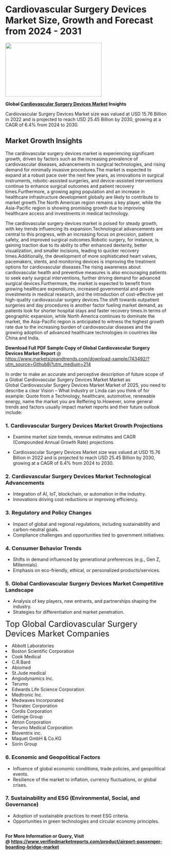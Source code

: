 <H1>Cardiovascular Surgery Devices Market Size, Growth and Forecast from 2024 - 2031</H1><img class="aligncenter size-medium wp-image-584254" src="https://thirdeyenews.in/wp-content/uploads/2024/09/Global-Market-Research-300x168.jpeg" alt="" width="300" height="168" /><p><strong>Global&nbsp;<a href="https://www.marketsizeandtrends.com/download-sample/743492/?utm_source=Github8j?utm_medium=214">Cardiovascular Surgery Devices Market</a> Insights</strong></p><p>Cardiovascular Surgery Devices Market size was valued at USD 15.76 Billion in 2022 and is projected to reach USD 25.45 Billion by 2030, growing at a CAGR of 6.4% from 2024 to 2030.</p><p><h2>Market Growth Insights</h2> <p>The cardiovascular surgery devices market is experiencing significant growth, driven by factors such as the increasing prevalence of cardiovascular diseases, advancements in surgical technologies, and rising demand for minimally invasive procedures.The market is expected to expand at a robust pace over the next few years, as innovations in surgical instruments, robotic-assisted surgeries, and device-assisted interventions continue to enhance surgical outcomes and patient recovery times.Furthermore, a growing aging population and an increase in healthcare infrastructure development globally are likely to contribute to market growth.The North American region remains a key player, while the Asia-Pacific region is showing promising growth due to improving healthcare access and investments in medical technology.</p> <p>The cardiovascular surgery devices market is poised for steady growth, with key trends influencing its expansion.Technological advancements are central to this progress, with an increasing focus on precision, patient safety, and improved surgical outcomes.Robotic surgery, for instance, is gaining traction due to its ability to offer enhanced dexterity, better visualization, and smaller incisions, leading to quicker recovery times.Additionally, the development of more sophisticated heart valves, pacemakers, stents, and monitoring devices is improving the treatment options for cardiovascular diseases.The rising awareness about cardiovascular health and preventive measures is also encouraging patients to seek early surgical interventions, further driving demand for advanced surgical devices.Furthermore, the market is expected to benefit from growing healthcare expenditures, increased governmental and private investments in medical research, and the introduction of cost-effective yet high-quality cardiovascular surgery devices.The shift towards outpatient surgeries and day procedures is another factor fueling market demand, as patients look for shorter hospital stays and faster recovery times.In terms of geographic expansion, while North America continues to dominate the market, the Asia-Pacific region is anticipated to witness the highest growth rate due to the increasing burden of cardiovascular diseases and the growing adoption of advanced healthcare technologies in countries like China and India.</p> <p><span class=""><strong>Download Full PDF Sample Copy of Global Cardiovascular Surgery Devices Market Report</strong> @ <a href="https://www.marketsizeandtrends.com/download-sample/743492/?utm_source=Github8j?utm_medium=214" target="_blank">https://www.marketsizeandtrends.com/download-sample/743492/?utm_source=Github8j?utm_medium=214</a></span></p><p>In order to make an accurate and perceptive description of future scope of a Global&nbsp;Cardiovascular Surgery Devices Market Market as Global&nbsp;Cardiovascular Surgery Devices Market Market of 2025, you need to describe a clear Vision &ndash; What Industry or Linda can you think of for example: Quote from a Technology, healthcare, automotive, renewable energy, name the market you are Reffering to.However, some general trends and factors usually impact market reports and their future outlook include:</p><h3>1.&nbsp;<strong>Cardiovascular Surgery Devices Market Growth Projections</strong></h3><ul><li>Examine market size trends, revenue estimates and CAGR (Compounded Annual Growth Rate) projections.</li><li><p>Cardiovascular Surgery Devices Market size was valued at USD 15.76 Billion in 2022 and is projected to reach USD 25.45 Billion by 2030, growing at a CAGR of 6.4% from 2024 to 2030.</p></li></ul><h3>2.&nbsp;<strong>Cardiovascular Surgery Devices Market Technological Advancements</strong></h3><ul><li>Integration of AI, IoT, blockchain, or automation in the industry.</li><li>Innovations driving cost reductions or improving efficiency.</li></ul><h3>3.&nbsp;<strong>Regulatory and Policy Changes</strong></h3><ul><li>Impact of global and regional regulations, including sustainability and carbon-neutral goals.</li><li>Compliance challenges and opportunities tied to government initiatives.</li></ul><h3>4.&nbsp;<strong>Consumer Behavior Trends</strong></h3><ul><li>Shifts in demand influenced by generational preferences (e.g., Gen Z, Millennials).</li><li>Emphasis on eco-friendly, ethical, or personalized products/services.</li></ul><h3>5.&nbsp;<strong>Global Cardiovascular Surgery Devices Market Competitive Landscape</strong></h3><ul><li>Analysis of key players, new entrants, and partnerships shaping the industry.</li><li>Strategies for differentiation and market penetration.</li></ul><p data-pm-slice="1 1 []"><span style="color: inherit; font-family: inherit; font-size: 25px;">Top Global Cardiovascular Surgery Devices Market Companies</span></p><div class="" data-test-id=""><p><li>Abbott Laboratories</li><li> Boston Scientific Corporation</li><li> Cook Medical</li><li> C.R.Bard</li><li> Abiomed</li><li> St.Jude medical</li><li> Angiodynamics Inc.</li><li> Terumo</li><li> Edwards Life Science Corporation</li><li> Medtronic Inc.</li><li> Medwaves Incorporated</li><li> Thoratec Corporation</li><li> Cordis Corporation</li><li> Getinge Group</li><li> Atrion Corporation</li><li> Terumo Medical Corporation</li><li> Bioventrix inc.</li><li> Maquet GmbH & Co.KG</li><li> Sorin Group</li></p></div><h3>6.&nbsp;<strong>Economic and Geopolitical Factors</strong></h3><ul><li>Influence of global economic conditions, trade policies, and geopolitical events.</li><li>Resilience of the market to inflation, currency fluctuations, or global crises.</li></ul><h3>7.&nbsp;<strong>Sustainability and ESG (Environmental, Social, and Governance)</strong></h3><ul><li>Adoption of sustainable practices to meet ESG criteria.</li><li>Opportunities in green technologies and circular economy principles.</li></ul><h2><strong style="font-size: 14px;">For More Information or Query, Visit @&nbsp;</strong><a style="background-color: #ffffff; font-size: 14px;" href="https://www.marketsizeandtrends.com/report/cardiovascular-surgery-devices-market/" target="_blank">https://www.verifiedmarketreports.com/product/airport-passenger-boarding-bridge-market</a></h2>
